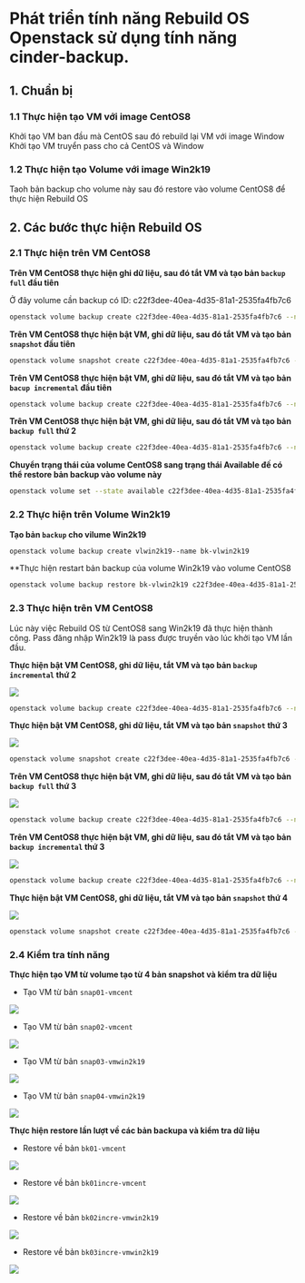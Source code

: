 # Phát triển tính năng Rebuild OS Openstack sử dụng tính năng cinder-backup.

## 1. Chuẩn bị
### 1.1 Thực hiện tạo VM với image CentOS8
Khởi tạo VM ban đầu mà CentOS sau đó rebuild lại VM với image Window
Khởi tạo VM truyển pass cho cả CentOS và Window
### 1.2 Thực hiện tạo Volume với image Win2k19
Taoh bản backup cho volume này sau đó restore vào volume CentOS8 để thực hiện Rebuild OS

## 2. Các bước thực hiện Rebuild OS
### 2.1 Thực hiện trên VM CentOS8

**Trên VM CentOS8 thực hiện ghi dữ liệu, sau đó tắt VM và tạo bản `backup full` đầu tiên**

Ở đây volume cần backup có ID: c22f3dee-40ea-4d35-81a1-2535fa4fb7c6
```sh
openstack volume backup create c22f3dee-40ea-4d35-81a1-2535fa4fb7c6 --name bk01-vmcent
```
**Trên VM CentOS8 thực hiện bật VM, ghi dữ liệu, sau đó tắt VM và tạo bản `snapshot` đầu tiên**
```sh
openstack volume snapshot create c22f3dee-40ea-4d35-81a1-2535fa4fb7c6 --name snap01-vmcent
```
**Trên VM CentOS8 thực hiện bật VM, ghi dữ liệu, sau đó tắt VM và tạo bản `bacup incremental` đầu tiên**
```sh
openstack volume backup create c22f3dee-40ea-4d35-81a1-2535fa4fb7c6 --name bk01incre-vmcent
```
**Trên VM CentOS8 thực hiện bật VM, ghi dữ liệu, sau đó tắt VM và tạo bản `backup full` thứ 2**
```sh
openstack volume backup create c22f3dee-40ea-4d35-81a1-2535fa4fb7c6 --name bk02-vmcent
```
**Chuyển trạng thái của volume CentOS8 sang trạng thái Available đế có thể restore bản backup vào volume này**
```sh
openstack volume set --state available c22f3dee-40ea-4d35-81a1-2535fa4fb7c6
```
### 2.2 Thực hiện trên Volume Win2k19
**Tạo bản `backup` cho vilume Win2k19**
```sh
openstack volume backup create vlwin2k19--name bk-vlwin2k19
```
**Thực hiện restart bản backup của volume Win2k19 vào volume CentOS8
```sh
openstack volume backup restore bk-vlwin2k19 c22f3dee-40ea-4d35-81a1-2535fa4fb7c6
```
### 2.3 Thực hiện trên VM CentOS8

Lúc này việc Rebuild OS từ CentOS8 sang Win2k19 đã thực hiện thành công. Pass đăng nhập Win2k19 là pass được truyền vào lúc khởi tạo VM lần đầu.

**Thực hiện bật VM CentOS8, ghi dữ liệu, tắt VM và tạo bản `backup incremental` thứ 2**

<img src=https://i.imgur.com/AhssGGK.png>

```sh
openstack volume backup create c22f3dee-40ea-4d35-81a1-2535fa4fb7c6 --name bk02incre-vmwin2k19
```
**Thực hiện bật VM CentOS8, ghi dữ liệu, tắt VM và tạo bản `snapshot` thứ 3**

<img src=https://i.imgur.com/mV3HRXC.png>

```sh
openstack volume snapshot create c22f3dee-40ea-4d35-81a1-2535fa4fb7c6 --name snap03-vmwin2k19
```
**Trên VM CentOS8 thực hiện bật VM, ghi dữ liệu, sau đó tắt VM và tạo bản `backup full` thứ 3**

<img src=https://i.imgur.com/u3nwkI5.png>

```sh
openstack volume backup create c22f3dee-40ea-4d35-81a1-2535fa4fb7c6 --name bk03-vmwin2k19
```
**Trên VM CentOS8 thực hiện bật VM, ghi dữ liệu, sau đó tắt VM và tạo bản `backup incremental` thứ 3**

<img src=https://i.imgur.com/p8TI6Aj.png>

```sh
openstack volume backup create c22f3dee-40ea-4d35-81a1-2535fa4fb7c6 --name bk03incre-vmwin2k19
```
**Thực hiện bật VM CentOS8, ghi dữ liệu, tắt VM và tạo bản `snapshot` thứ 4**

<img src=https://i.imgur.com/E2bZhJ6.png>

```sh
openstack volume snapshot create c22f3dee-40ea-4d35-81a1-2535fa4fb7c6 --name snap04-vmwin2k19
```
### 2.4 Kiểm tra tính năng
**Thực hiện tạo VM từ volume tạo từ 4 bản snapshot và kiểm tra dữ liệu**

- Tạo VM từ bản `snap01-vmcent`

<img src=https://i.imgur.com/j32QcbW.png>

- Tạo VM từ bản `snap02-vmcent`

<img src=https://i.imgur.com/uWfQuoU.png>

- Tạo VM từ bản `snap03-vmwin2k19`

<img src=https://i.imgur.com/99zss72.png>

- Tạo VM từ bản `snap04-vmwin2k19`

<img src=https://i.imgur.com/feZF36z.png>

**Thực hiện restore lần lượt về các bản backupa và kiểm tra dữ liệu**
- Restore về bản `bk01-vmcent`

<img src=https://i.imgur.com/LPE3Jmv.png>

- Restore về bản `bk01incre-vmcent`

<img src=https://i.imgur.com/w5vRIWC.png>

- Restore về bản `bk02incre-vmwin2k19`

<img src=https://i.imgur.com/SXoSFhJ.png>

- Restore về bản `bk03incre-vmwin2k19`

<img src=https://i.imgur.com/78KENmE.png>
